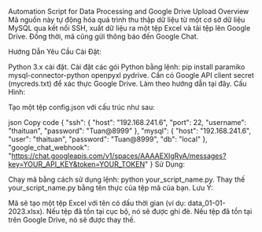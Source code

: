 Automation Script for Data Processing and Google Drive Upload
Overview
Mã nguồn này tự động hóa quá trình thu thập dữ liệu từ một cơ sở dữ liệu MySQL qua kết nối SSH, xuất dữ liệu ra một tệp Excel và tải tệp lên Google Drive. Đồng thời, mã cũng gửi thông báo đến Google Chat.

Hướng Dẫn
Yêu Cầu Cài Đặt:

Python 3.x cài đặt.
Cài đặt các gói Python bằng lệnh: pip install paramiko mysql-connector-python openpyxl pydrive.
Cần có Google API client secret (mycreds.txt) để xác thực Google Drive. Làm theo hướng dẫn tại đây.
Cấu Hình:

Tạo một tệp config.json với cấu trúc như sau:

json
Copy code
{
    "ssh": {
        "host": "192.168.241.6",
        "port": 22,
        "username": "thaituan",
        "password": "Tuan@8999"
    },
    "mysql": {
        "host": "192.168.241.6",
        "user": "thaituan",
        "password": "Tuan@8999",
        "db": "local"
    },
    "google_chat_webhook": "https://chat.googleapis.com/v1/spaces/AAAAEXIgRyA/messages?key=YOUR_API_KEY&token=YOUR_TOKEN"
}
Sử Dụng:

Chạy mã bằng cách sử dụng lệnh: python your_script_name.py. Thay thế your_script_name.py bằng tên thực của tệp mã của bạn.
Lưu Ý:

Mã sẽ tạo một tệp Excel với tên có dấu thời gian (ví dụ: data_01-01-2023.xlsx).
Nếu tệp đã tồn tại cục bộ, nó sẽ được ghi đè.
Nếu tệp đã tồn tại trên Google Drive, nó sẽ được thay thế.